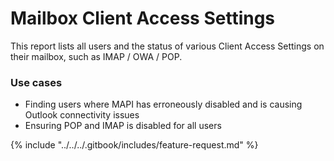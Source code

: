 # Mailbox Client Access Settings

This report lists all users and the status of various Client Access Settings on their mailbox, such as IMAP / OWA / POP.

### Use cases

* Finding users where MAPI has erroneously disabled and is causing Outlook connectivity issues
* Ensuring POP and IMAP is disabled for all users



{% include "../../../.gitbook/includes/feature-request.md" %}
